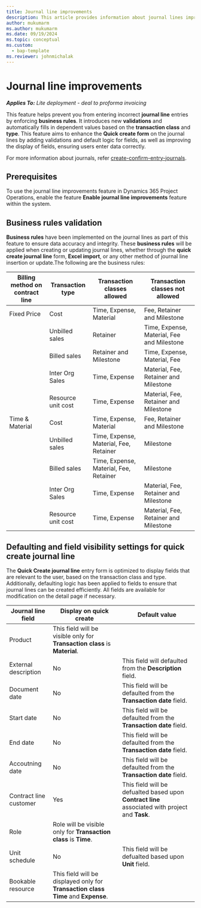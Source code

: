 ```yaml
---
title: Journal line improvements
description: This article provides information about journal lines improvement feature in Project Operations.
author: mukumarm
ms.author: mukumarm
ms.date: 09/19/2024
ms.topic: conceptual
ms.custom: 
  - bap-template
ms.reviewer: johnmichalak
---
```

# Journal line improvements

_**Applies To:** Lite deployment - deal to proforma invoicing_

This feature helps prevent you from entering incorrect **journal line** entries by enforcing **business rules**. It introduces new **validations** and automatically fills in dependent values based on the **transaction class** and **type**. This feature aims to enhance the **Quick create form** on the journal lines by adding validations and default logic for fields, as well as improving the display of fields, ensuring users enter data correctly.

For more information about journals, refer [create-confirm-entry-journals](../articles/actuals/create-confirm-entry-journals.md).
## Prerequisites
To use the journal line improvements feature in Dynamics 365 Project Operations, enable the feature **Enable journal line improvements** feature within the system.

## Business rules validation
**Business rules** have been implemented on the journal lines as part of this feature to ensure data accuracy and integrity. These **business rules** will be applied when creating or updating journal lines, whether through the **quick create journal line** form, **Excel import**, or any other method of journal line insertion or update.The following are the business rules:

| Billing method on contract line | Transaction type | Transaction classes allowed |Transaction classes not allowed |
 | --- | --- | --- | --- |
 | Fixed Price | Cost | Time, Expense, Material | Fee, Retainer and Milestone |
 |  | Unbilled sales | Retainer | Time, Expense, Material, Fee and Milestone |
 |  | Billed sales | Retainer and Milestone | Time, Expense, Material, Fee |
 |  | Inter Org Sales | Time, Expense | Material, Fee, Retainer and Milestone |
 |  | Resource unit cost | Time, Expense | Material, Fee, Retainer and Milestone |
 | Time & Material | Cost | Time, Expense, Material | Fee, Retainer and Milestone |
 |  | Unbilled sales | Time, Expense, Material, Fee, Retainer | Milestone |
 |  | Billed sales | Time, Expense, Material, Fee, Retainer | Milestone |
 |  | Inter Org Sales | Time, Expense | Material, Fee, Retainer and Milestone |
 |  | Resource unit cost | Time, Expense | Material, Fee, Retainer and Milestone |

## Defaulting and field visibility settings for quick create journal line
The **Quick Create journal line** entry form is optimized to display fields that are relevant to the user, based on the transaction class and type. Additionally, defaulting logic has been applied to fields to ensure that journal lines can be created efficiently. All fields are available for modification on the detail page if necessary.

| Journal line field | Display on quick create |Default value|
| --- | --- | --- |
| Product |This field will be visible only for **Transaction class** is **Material**. | |
| External description | No |This field will defaulted from the **Description** field. |
| Document date | No | This field will be defaulted from the **Transaction date** field. |
| Start date | No | This field will be defaulted from the **Transaction date** field. |
| End date | No | This field will be defaulted from the **Transaction date** field. |
| Accoutning date | No | This field will be defaulted from the **Transaction date** field. |
| Contract line customer | Yes  | This field will be defualted based upon **Contract line** associated with project and **Task**.  |
| Role | Role will be visible only for  **Transaction class** is **Time**.  |  |
| Unit schedule | No | This field will be defualted based upon **Unit** field. |
| Bookable resource | This field will be displayed only for **Transaction class** **Time** and **Expense**.  |  |
